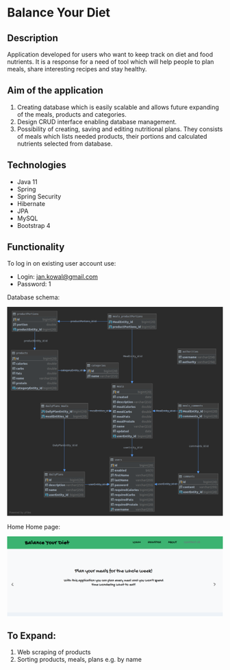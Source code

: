 # Balance Your Diet


## Description
Application developed for users who want to keep track on diet and food nutrients. It is a response for a need of tool which will help people to plan meals, share interesting recipes and stay healthy.

## Aim of the application
1. Creating database which is easily scalable and allows future expanding of the meals, products and categories.
2. Design CRUD interface enabling database management.
3. Possibility of creating, saving and editing nutritional plans. They consists of meals which lists needed products, their portions and calculated nutrients selected from database.

## Technologies

- Java 11
- Spring
- Spring Security
- Hibernate
- JPA
- MySQL
- Bootstrap 4

## Functionality

To log in on existing user account use:
- Login: jan.kowal@gmail.com
- Password: 1

Database schema:

![alt text](https://github.com/AndrOwcz/Balance-your-diet/blob/master/zScreenshots/balanceYourDietDB.png "db schema")

Home Home page:

![alt text](https://github.com/AndrOwcz/Balance-your-diet/blob/master/zScreenshots/homepage.png "home page")


## To Expand:
1. Web scraping of products
2. Sorting products, meals, plans e.g. by name




